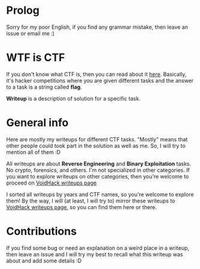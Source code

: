 # Prolog

Sorry for my poor English, if you find any grammar mistake, then leave an issue or email me :)

# WTF is CTF

If you don't know what CTF is, then you can read about it [here](https://ctftime.org/ctf-wtf/). Basically, it's hacker competitions where you are given different tasks and the answer to a task is a string called **flag**.

**Writeup** is a description of solution for a specific task.


# General info

Here are mostly my writeups for different CTF tasks. "Mostly" means that other people could took part in the solution as well as me. So, I will try to mention all of them :D

All writeups are about __Reverse Engineering__ and __Binary Exploitation__ tasks. No crypto, forensics, and others. I'm not specialized in other categories. If you want to explore writeups on other categories, then you're welcome to proceed on [VoidHack writeups page](https://github.com/VoidHack/write-ups)

I sorted all writeups by years and CTF names, so you're welcome to explore them! By the way, I will (at least, I will try to) mirror these writeups to [VoidHack writeups page](https://github.com/VoidHack/write-ups), so you can find them here or there.

# Contributions

If you find some bug or need an explanation on a weird place in a writeup, then leave an issue and I will try my best to recall what this writeup was about and add some details :D